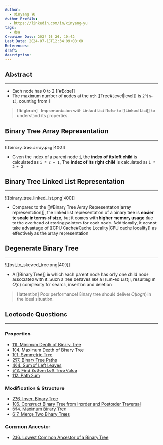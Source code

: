 ```yaml
---
Author:
  - Xinyang YU
Author Profile:
  - https://linkedin.com/in/xinyang-yu
tags:
  - dsa
Creation Date: 2024-03-26, 10:42
Last Date: 2024-07-18T12:34:09+08:00
References: 
draft: 
description: 
---
```

## Abstract
---
- Each node has $0$ to $2$ [[#Edge]]
- The maximum number of nodes at the `nth` [[Tree#Level|level]] is `2^(n-1)`, counting from $1$

>[!bigbrain]- Implementation with Linked List
> Refer to [[Linked List]] to understand its properties.
>



## Binary Tree Array Representation
---

 ![[binary_tree_array.png|400]]
- Given the index of a parent node `i`, the **index of its left child** is calculated as `i * 2 + 1`, The **index of its right child** is calculated as `i * 2 + 2`

## Binary Tree Linked List Representation
---
 ![[binary_tree_linked_list.png|400]]
- Compared to the [[#Binary Tree Array Representation|array representation]], the linked list representation of a binary tree is **easier to scale in terms of size**, but it comes with **higher memory usage** due to the overhead of storing pointers for each node. Additionally, it cannot take advantage of [[CPU Cache#Cache Locality|CPU cache locality]] as effectively as the array representation
## Degenerate Binary Tree
---
![[bst_to_skewed_tree.png|400]]

- A [[Binary Tree]] in which each parent node has only one child node associated with it. Such a tree behaves like a [[Linked List]], resulting in $O(n)$ complexity for search, insertion and deletion

>[!attention] Poor performance!
> Binary tree should deliver $O(logn)$ in the ideal situation.

## Leetcode Questions
---
### Properties 
- [111. Minimum Depth of Binary Tree](https://leetcode.cn/problems/minimum-depth-of-binary-tree/)
- [104. Maximum Depth of Binary Tree](https://leetcode.cn/problems/maximum-depth-of-binary-tree/)
- [101. Symmetric Tree](https://leetcode.cn/problems/symmetric-tree/)
- [257. Binary Tree Paths](https://leetcode.cn/problems/binary-tree-paths/)
- [404. Sum of Left Leaves](https://leetcode.cn/problems/sum-of-left-leaves/)
- [513. Find Bottom Left Tree Value](https://leetcode.cn/problems/find-bottom-left-tree-value/description/)
- [112. Path Sum](https://leetcode.cn/problems/path-sum/)
### Modification & Structure
- [226. Invert Binary Tree](https://leetcode.cn/problems/invert-binary-tree/)
- [106. Construct Binary Tree from Inorder and Postorder Traversal](https://leetcode.cn/problems/construct-binary-tree-from-inorder-and-postorder-traversal/description/)
- [654. Maximum Binary Tree](https://leetcode.cn/problems/maximum-binary-tree/description/)
- [617. Merge Two Binary Trees](https://leetcode.cn/problems/merge-two-binary-trees/)
### Common Ancestor
- [236. Lowest Common Ancestor of a Binary Tree](https://leetcode.cn/problems/lowest-common-ancestor-of-a-binary-tree/) 
